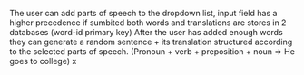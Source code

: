 The user can add parts of speech to the dropdown list, input field has a higher precedence if sumbited both
words and translations are stores in 2 databases (word-id primary key)
After the user has added enough words they can generate a random sentence + its translation structured according to the selected parts of speech. (Pronoun + verb + preposition + noun => He goes to college)
x